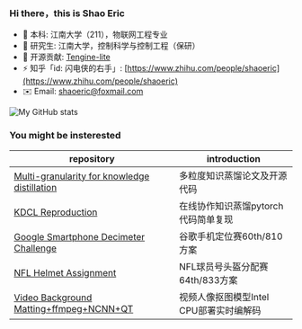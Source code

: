 ### Hi there，this is **Shao Eric**

- :school: 本科: 江南大学（211），物联网工程专业
- :school: 研究生: 江南大学，控制科学与控制工程（保研）
- :rocket: 开源贡献: [Tengine-lite](https://github.com/shaoeric/Tengine)
- ⚡ 知乎「id: 闪电侠的右手」: [https://www.zhihu.com/people/shaoeric](https://www.zhihu.com/people/shaoeric)
- ✉️ Email: [shaoeric@foxmail.com](mailto:shaoeric@foxmail.com)

![My GitHub stats](https://github-readme-stats.vercel.app/api?username=shaoeric&count_private=true&show_icons=true)

### You might be insterested

| repository                                                   | introduction                                                 |
| ------------------------------------------------------------ | ------------------------------------------------------------ |
| [Multi-granularity for knowledge distillation](https://github.com/shaoeric/multi-granularity-distillation) | 多粒度知识蒸馏论文及开源代码|
| [KDCL Reproduction](https://github.com/shaoeric/Online-Knowledge-Distillation-via-Collaborative-Learning) | 在线协作知识蒸馏pytorch代码简单复现 |
| [Google Smartphone Decimeter Challenge](https://github.com/shaoeric/GSDC) | 谷歌手机定位赛60th/810方案|
| [NFL Helmet Assignment](https://github.com/shaoeric/kaggle-NLF-helmet-assignment) | NFL球员号头盔分配赛64th/833方案 |
| [Video Background Matting+ffmpeg+NCNN+QT](https://github.com/shaoeric/VideoBackgroundMatting) | 视频人像抠图模型Intel CPU部署实时编解码|
